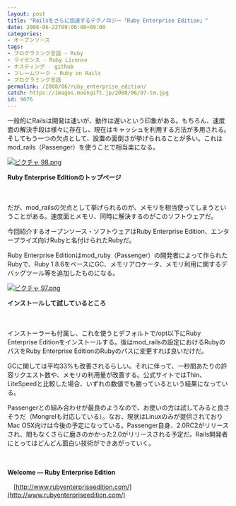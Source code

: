 ```yaml
---
layout: post
title: "Railsをさらに加速するテクノロジー「Ruby Enterprise Edition」"
date: 2008-06-22T09:00:00+09:00
categories:
- オープンソース
tags: 
- プログラミング言語 - Ruby
- ライセンス - Ruby License
- ホスティング - github
- フレームワーク - Ruby on Rails
- プログラミング言語
permalink: /2008/06/ruby_enterprise_edition/
catch: https://images.moongift.jp/2008/06/97-tm.jpg
id: 9076
---
```

一般的にRailsは開発は速いが、動作は遅いという印象がある。もちろん、速度面の解決手段は様々に存在し、現在はキャッシュを利用する方法が多用される。そしてもう一つの欠点として、設置の面倒さが挙げられることが多い。これはmod\_rails（Passenger）を使うことで相当楽になる。

  

[![ピクチャ 98.png](https://images.moongift.jp/2008/06/98-tm.jpg)](https://images.moongift.jp/2008/06/98.jpg)  
  
**Ruby Enterprise Editionのトップページ**

  

　

  

だが、mod\_railsの欠点として挙げられるのが、メモリを相当使ってしまうということがある。速度面とメモリ、同時に解決するのがこのソフトウェアだ。

  

今回紹介するオープンソース・ソフトウェアはRuby Enterprise Edition、エンタープライズ向けRubyと名付けられたRubyだ。

  
  
<!--more-->  

Ruby Enterprise Editionはmod\_ruby（Passenger）の開発者によって作られたRubyで、Ruby 1.8.6をベースにGC、メモリアロケータ、メモリ利用に関するデバッグツール等を追加したものになる。

  

[![ピクチャ 97.png](https://images.moongift.jp/2008/06/97-tm.jpg)](https://images.moongift.jp/2008/06/97.jpg)  
  
**インストールして試しているところ**

  

　

  

インストーラーも付属し、これを使うとデフォルトで/opt以下にRuby Enterprise Editionをインストールする。後はmod\_railsの設定におけるRubyのパスをRuby Enterprise EditionのRubyのパスに変更すれば良いだけだ。

  

GCに関しては平均33%も改善されるらしい。それに伴って、一秒間あたりの許容リクエスト数や、メモリの利用量が改善する。公式サイトではThin、LiteSpeedと比較した場合、いずれの数値でも勝っているという結果になっている。

  

Passengerとの組み合わせが最良のようなので、お使いの方は試してみると良さそうだ（Mongrelも対応している）。なお、現状はLinuxのみが提供されておりMac OSX向けは今後の予定になっている。Passenger自身、2.0RC2がリリースされ、間もなくさらに磨きのかかった2.0がリリースされる予定だ。Rails開発者にとってはどんどん面白い技術ができあがっていく。

  

　

  

**Welcome — Ruby Enterprise Edition**  
  
　[http://www.rubyenterpriseedition.com/](http://www.rubyenterpriseedition.com/)

  
